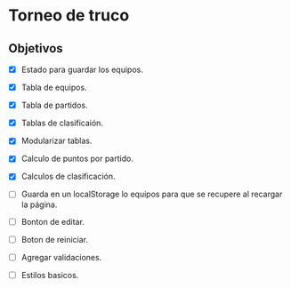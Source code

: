 # Torneo de truco 

## Objetivos

- [x] Estado para guardar los equipos.
- [x] Tabla de equipos.
- [x] Tabla de partidos.
- [x] Tablas de clasificaión.
- [x] Modularizar tablas.
- [x] Calculo de puntos por partido.
- [x] Calculos de clasificación.
- [ ] Guarda en un localStorage lo equipos para que se recupere al recargar la página.
- [ ] Bonton de editar.
- [ ] Boton de reiniciar.
- [ ] Agregar validaciones.
- [ ] Estilos basicos.

